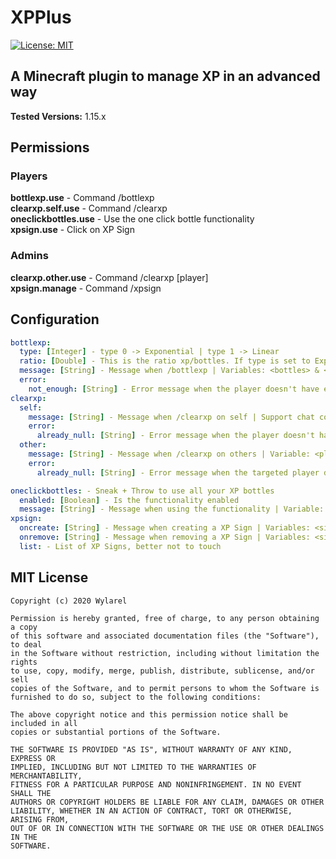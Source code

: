 # XPPlus
[![License: MIT](https://img.shields.io/badge/License-MIT-green.svg)](https://raw.githubusercontent.com/Wylarel/XPPlus/master/LICENSE)
## A Minecraft plugin to manage XP in an advanced way

**Tested Versions:** 1.15.x

## Permissions
### Players
**bottlexp.use** - Command /bottlexp  
**clearxp.self.use** - Command /clearxp  
**oneclickbottles.use** - Use the one click bottle functionality  
**xpsign.use** - Click on XP Sign  
### Admins
**clearxp.other.use** - Command /clearxp \[player\]  
**xpsign.manage** - Command /xpsign  

## Configuration
```yaml
bottlexp:
  type: [Integer] - type 0 -> Exponential | type 1 -> Linear
  ratio: [Double] - This is the ratio xp/bottles. If type is set to Exponential (default), 1.0 means that you get the same amount of xp that you have when you transform it in bottles. If type is set to Linear, this is the number of xp bottles that you'll get per level. To avoid abuse, if the number of bottles that the player should get is not an integer, we round down.
  message: [String] - Message when /bottlexp | Variables: <bottles> & <levels> | Support chat color (&)
  error:
    not_enough: [String] - Error message when the player doesn't have enough XP | Support chat color (&)
clearxp:
  self:
    message: [String] - Message when /clearxp on self | Support chat color (&)
    error:
      already_null: [String] - Error message when the player doesn't have XP | Support chat color (&)
  other:
    message: [String] - Message when /clearxp on others | Variable: <player> | Support chat color (&)
    error:
      already_null: [String] - Error message when the targeted player doesn't have XP | Variables: <player> | Support chat color (&)

oneclickbottles: - Sneak + Throw to use all your XP bottles
  enabled: [Boolean] - Is the functionality enabled
  message: [String] - Message when using the functionality | Variable: <bottles> | Support chat color (&)
xpsign:
  oncreate: [String] - Message when creating a XP Sign | Variables: <sign> & <location> | Support chat color (&)
  onremove: [String] - Message when removing a XP Sign | Variables: <sign> & <location> | Support chat color (&)
  list: - List of XP Signs, better not to touch
```

## MIT License
```
Copyright (c) 2020 Wylarel

Permission is hereby granted, free of charge, to any person obtaining a copy
of this software and associated documentation files (the "Software"), to deal
in the Software without restriction, including without limitation the rights
to use, copy, modify, merge, publish, distribute, sublicense, and/or sell
copies of the Software, and to permit persons to whom the Software is
furnished to do so, subject to the following conditions:

The above copyright notice and this permission notice shall be included in all
copies or substantial portions of the Software.

THE SOFTWARE IS PROVIDED "AS IS", WITHOUT WARRANTY OF ANY KIND, EXPRESS OR
IMPLIED, INCLUDING BUT NOT LIMITED TO THE WARRANTIES OF MERCHANTABILITY,
FITNESS FOR A PARTICULAR PURPOSE AND NONINFRINGEMENT. IN NO EVENT SHALL THE
AUTHORS OR COPYRIGHT HOLDERS BE LIABLE FOR ANY CLAIM, DAMAGES OR OTHER
LIABILITY, WHETHER IN AN ACTION OF CONTRACT, TORT OR OTHERWISE, ARISING FROM,
OUT OF OR IN CONNECTION WITH THE SOFTWARE OR THE USE OR OTHER DEALINGS IN THE
SOFTWARE.
```
